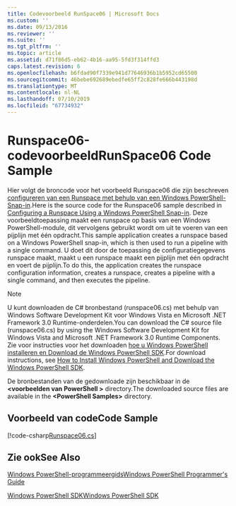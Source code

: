 ```yaml
---
title: Codevoorbeeld RunSpace06 | Microsoft Docs
ms.custom: ''
ms.date: 09/13/2016
ms.reviewer: ''
ms.suite: ''
ms.tgt_pltfrm: ''
ms.topic: article
ms.assetid: d71f86d5-eb62-4b16-aa95-5fd3f314ffd3
caps.latest.revision: 6
ms.openlocfilehash: b6fdad90f7339e941d77646936b1b5952cd65500
ms.sourcegitcommit: 46bebe692689ebedfe65ff2c828fe666b443198d
ms.translationtype: MT
ms.contentlocale: nl-NL
ms.lasthandoff: 07/10/2019
ms.locfileid: "67734932"
---
```

# <a name="runspace06-code-sample"></a><span data-ttu-id="ad9f7-102">Runspace06-codevoorbeeld</span><span class="sxs-lookup"><span data-stu-id="ad9f7-102">RunSpace06 Code Sample</span></span>

<span data-ttu-id="ad9f7-103">Hier volgt de broncode voor het voorbeeld Runspace06 die zijn beschreven [configureren van een Runspace met behulp van een Windows PowerShell-Snap-in](https://msdn.microsoft.com/en-us/a7289ee8-9732-49ee-91c7-d533e9538b83).</span><span class="sxs-lookup"><span data-stu-id="ad9f7-103">Here is the source code for the Runspace06 sample described in [Configuring a Runspace Using a Windows PowerShell Snap-in](https://msdn.microsoft.com/en-us/a7289ee8-9732-49ee-91c7-d533e9538b83).</span></span> <span data-ttu-id="ad9f7-104">Deze voorbeeldtoepassing maakt een runspace op basis van een Windows PowerShell-module, dit vervolgens gebruikt wordt om uit te voeren van een pijplijn met één opdracht.</span><span class="sxs-lookup"><span data-stu-id="ad9f7-104">This sample application creates a runspace based on a Windows PowerShell snap-in, which is then used to run a pipeline with a single command.</span></span> <span data-ttu-id="ad9f7-105">U doet dit door de toepassing de configuratiegegevens runspace maakt, maakt u een runspace maakt een pijplijn met één opdracht en voert de pijplijn.</span><span class="sxs-lookup"><span data-stu-id="ad9f7-105">To do this, the application creates the runspace configuration information, creates a runspace, creates a pipeline with a single command, and then executes the pipeline.</span></span>

> [!NOTE]
> <span data-ttu-id="ad9f7-106">U kunt downloaden de C# bronbestand (runspace06.cs) met behulp van Windows Software Development Kit voor Windows Vista en Microsoft .NET Framework 3.0 Runtime-onderdelen.</span><span class="sxs-lookup"><span data-stu-id="ad9f7-106">You can download the C# source file (runspace06.cs) by using the Windows Software Development Kit for Windows Vista and Microsoft .NET Framework 3.0 Runtime Components.</span></span> <span data-ttu-id="ad9f7-107">Zie voor instructies voor het downloaden [hoe u Windows PowerShell installeren en Download de Windows PowerShell SDK](/powershell/developer/installing-the-windows-powershell-sdk).</span><span class="sxs-lookup"><span data-stu-id="ad9f7-107">For download instructions, see [How to Install Windows PowerShell and Download the Windows PowerShell SDK](/powershell/developer/installing-the-windows-powershell-sdk).</span></span>
>
> <span data-ttu-id="ad9f7-108">De bronbestanden van de gedownloade zijn beschikbaar in de  **\<voorbeelden van PowerShell >** directory.</span><span class="sxs-lookup"><span data-stu-id="ad9f7-108">The downloaded source files are available in the **\<PowerShell Samples>** directory.</span></span>

## <a name="code-sample"></a><span data-ttu-id="ad9f7-109">Voorbeeld van code</span><span class="sxs-lookup"><span data-stu-id="ad9f7-109">Code Sample</span></span>

[!code-csharp[Runspace06.cs](../../powershell-sdk-samples/SDK-2.0/csharp/Runspace06/Runspace06.cs#L11-L85 "Runspace06.cs")]

## <a name="see-also"></a><span data-ttu-id="ad9f7-110">Zie ook</span><span class="sxs-lookup"><span data-stu-id="ad9f7-110">See Also</span></span>

[<span data-ttu-id="ad9f7-111">Windows PowerShell-programmeergids</span><span class="sxs-lookup"><span data-stu-id="ad9f7-111">Windows PowerShell Programmer's Guide</span></span>](./windows-powershell-programmer-s-guide.md)

[<span data-ttu-id="ad9f7-112">Windows PowerShell SDK</span><span class="sxs-lookup"><span data-stu-id="ad9f7-112">Windows PowerShell SDK</span></span>](../windows-powershell-reference.md)